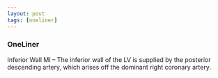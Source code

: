 ```yaml
---
layout: post
tags: [oneliner]
---
```



### OneLiner

Inferior Wall MI – The inferior wall of the LV is supplied by the posterior descending artery, which arises off the dominant right coronary artery.
